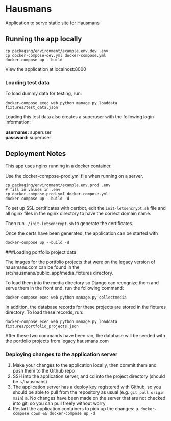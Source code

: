 # Hausmans
Application to serve static site for Hausmans

## Running the app locally

```
cp packaging/environment/example.env.dev .env
cp docker-compose-dev.yml docker-compose.yml
docker-compose up --build
```

View the application at localhost:8000

### Loading test data
To load dummy data for testing, run:
```shell script
docker-compose exec web python manage.py loaddata fixtures/test_data.json
```

Loading this test data also creates a superuser with the following login information:

**username:** superuser<br>
**password:** superuser

## Deployment Notes
This app uses nginx running in a docker container.

Use the docker-compose-prod.yml file when running on a server.

```
cp packaging/environment/example.env.prod .env
# fill in values in .env
cp docker-compose-prod.yml docker-compose.yml
docker-compose up --build -d
```

To set up SSL certificates with certbot, edit the `init-letsencrypt.sh` file and all nginx files in the nginx directory to have the correct domain name.

Then run `./init-letsencrypt.sh` to generate the certificates.

Once the certs have been generated, the application can be started with 
```
docker-compose up --build -d
```


###Loading portfolio project data

The images for the portfolio projects that were on the legacy version of hausmans.com can be found in the src/hausmans/public_app/media_fixtures directory.

To load them into the media directory so Django can recognize them and serve them in the front end, run the following command:
```shell script
docker-compose exec web python manage.py collectmedia
```

In addition, the database records for these projects are stored in the fixtures directory. To load these records, run:
```shell script
docker-compose exec web python manage.py loaddata fixtures/portfolio_projects.json
```

After these two commands have been ran, the database will be seeded with the portfolio projects from legacy hausmans.com 


### Deploying changes to the application server
1. Make your changes to the application locally, then commit them and push them to the Github repo
2. SSH into the application server, and cd into the project directory (should be ~/hausmans)
3. The application server has a deploy key registered with Github, so you should be able to pull from the repository as usual (e.g. `git pull origin main`)
    a. No changes have been made on the server that are not checked into git, so you can pull freely without worry
4. Restart the application containers to pick up the changes:
    a. `docker-compose down && docker-compose up -d`
    
 
